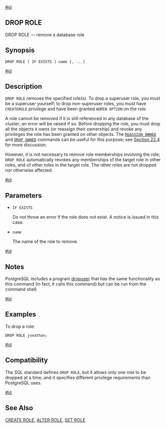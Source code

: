 [#id](#SQL-DROPROLE)

## DROP ROLE

DROP ROLE — remove a database role

## Synopsis

```
DROP ROLE [ IF EXISTS ] name [, ...]
```

[#id](#id-1.9.3.126.5)

## Description

`DROP ROLE` removes the specified role(s). To drop a superuser role, you must be a superuser yourself; to drop non-superuser roles, you must have `CREATEROLE` privilege and have been granted `ADMIN OPTION` on the role.

A role cannot be removed if it is still referenced in any database of the cluster; an error will be raised if so. Before dropping the role, you must drop all the objects it owns (or reassign their ownership) and revoke any privileges the role has been granted on other objects. The [`REASSIGN OWNED`](sql-reassign-owned) and [`DROP OWNED`](sql-drop-owned) commands can be useful for this purpose; see [Section 22.4](role-removal) for more discussion.

However, it is not necessary to remove role memberships involving the role; `DROP ROLE` automatically revokes any memberships of the target role in other roles, and of other roles in the target role. The other roles are not dropped nor otherwise affected.

[#id](#id-1.9.3.126.6)

## Parameters

* `IF EXISTS`

  Do not throw an error if the role does not exist. A notice is issued in this case.

* *`name`*

  The name of the role to remove.

[#id](#id-1.9.3.126.7)

## Notes

PostgreSQL includes a program [dropuser](app-dropuser) that has the same functionality as this command (in fact, it calls this command) but can be run from the command shell.

[#id](#id-1.9.3.126.8)

## Examples

To drop a role:

```
DROP ROLE jonathan;
```

[#id](#id-1.9.3.126.9)

## Compatibility

The SQL standard defines `DROP ROLE`, but it allows only one role to be dropped at a time, and it specifies different privilege requirements than PostgreSQL uses.

[#id](#id-1.9.3.126.10)

## See Also

[CREATE ROLE](sql-createrole), [ALTER ROLE](sql-alterrole), [SET ROLE](sql-set-role)